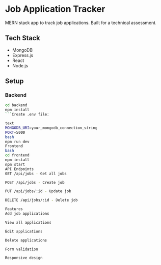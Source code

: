 # Job Application Tracker

MERN stack app to track job applications. Built for a technical assessment.

## Tech Stack

- MongoDB
- Express.js
- React
- Node.js

## Setup

### Backend

````bash
cd backend
npm install
```Create .env file:

text
MONGODB_URI=your_mongodb_connection_string
PORT=5000
bash
npm run dev
Frontend
bash
cd frontend
npm install
npm start
API Endpoints
GET /api/jobs - Get all jobs

POST /api/jobs - Create job

PUT /api/jobs/:id - Update job

DELETE /api/jobs/:id - Delete job

Features
Add job applications

View all applications

Edit applications

Delete applications

Form validation

Responsive design
````
